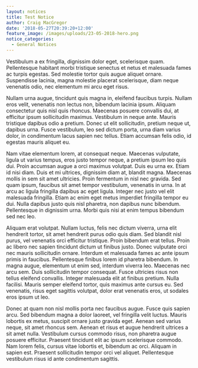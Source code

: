 ```yaml
---
layout: notices
title: Test Notice
author: Craig MacGregor
date: '2018-05-27T20:39:20+12:00'
feature_image: /images/uploads/23-05-2018-hero.png
notice_categories:
  - General Notices
---
```

Vestibulum a ex fringilla, dignissim dolor eget, scelerisque quam. Pellentesque habitant morbi tristique senectus et netus et malesuada fames ac turpis egestas. Sed molestie tortor quis augue aliquet ornare. Suspendisse lacinia, magna molestie placerat scelerisque, diam neque venenatis odio, nec elementum mi arcu eget risus. 

<!--more-->

Nullam urna augue, tincidunt quis magna in, eleifend faucibus turpis. Nullam eros velit, venenatis non lectus non, bibendum lacinia ipsum. Aliquam consectetur quis nisl quis rhoncus. Maecenas posuere convallis dui, at efficitur ipsum sollicitudin maximus. Vestibulum in neque ante. Mauris tristique dapibus odio a pretium. Donec ut elit sollicitudin, pretium neque ut, dapibus urna. Fusce vestibulum, leo sed dictum porta, urna diam varius dolor, in condimentum lacus sapien nec tellus. Etiam accumsan felis odio, id egestas mauris aliquet eu.

Nam vitae elementum lorem, at consequat neque. Maecenas vulputate, ligula ut varius tempus, eros justo tempor neque, a pretium ipsum leo quis dui. Proin accumsan augue a orci maximus volutpat. Duis eu urna ex. Etiam id nisi diam. Duis et mi ultrices, dignissim diam at, blandit magna. Maecenas mollis in sem sit amet ultricies. Proin fermentum in nisl nec gravida. Sed quam ipsum, faucibus sit amet tempor vestibulum, venenatis in urna. In at arcu ac ligula fringilla dapibus ac eget ligula. Integer nec justo vel elit malesuada fringilla. Etiam ac enim eget metus imperdiet fringilla tempor eu dui. Nulla dapibus justo quis nisl pharetra, non dapibus nunc bibendum. Pellentesque in dignissim urna. Morbi quis nisi at enim tempus bibendum sed nec leo.

Aliquam erat volutpat. Nullam luctus, felis nec dictum viverra, urna elit hendrerit tortor, sit amet hendrerit purus odio quis diam. Sed blandit nisl purus, vel venenatis orci efficitur tristique. Proin bibendum erat tellus. Proin ac libero nec sapien tincidunt dictum ut finibus justo. Donec vulputate orci nec mauris sollicitudin ornare. Interdum et malesuada fames ac ante ipsum primis in faucibus. Pellentesque finibus lorem id pharetra bibendum. In magna augue, elementum ut enim sed, interdum viverra leo. Maecenas nec arcu sem. Duis sollicitudin tempor consequat. Fusce ultricies risus non tellus eleifend convallis. Integer malesuada elit at finibus pretium. Nulla facilisi. Mauris semper eleifend tortor, quis maximus ante cursus eu. Sed venenatis, risus eget sagittis volutpat, dolor erat venenatis eros, ut sodales eros ipsum ut leo.

Donec at quam non nisl mollis porta nec faucibus augue. Fusce quis sapien arcu. Sed bibendum magna a dolor laoreet, vel fringilla velit luctus. Mauris lobortis ex metus, suscipit ornare justo gravida eget. Aenean sed varius neque, sit amet rhoncus sem. Aenean et risus et augue hendrerit ultrices a sit amet nulla. Vestibulum cursus commodo risus, non pharetra augue posuere efficitur. Praesent tincidunt elit ac ipsum scelerisque commodo. Nam lorem felis, cursus vitae lobortis et, bibendum ac orci. Aliquam in sapien est. Praesent sollicitudin tempor orci vel aliquet. Pellentesque vestibulum risus id ante condimentum sagittis.
